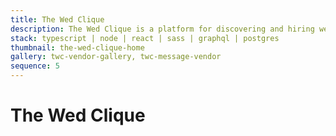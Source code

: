 ```yaml
---
title: The Wed Clique
description: The Wed Clique is a platform for discovering and hiring wedding vendors.
stack: typescript | node | react | sass | graphql | postgres
thumbnail: the-wed-clique-home
gallery: twc-vendor-gallery, twc-message-vendor
sequence: 5
---
```


# The Wed Clique